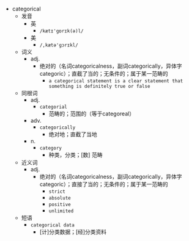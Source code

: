 - categorical
  - 发音
    - 英
      - `/kætɪ'gɒrɪk(ə)l/`
    - 美
      - `/,kætə'ɡɔrɪkl/`
  - 词义
    - adj.
      - 绝对的（名词categoricalness，副词categorically，异体字categoric）；直截了当的；无条件的；属于某一范畴的
        - `a categorical statement is a clear statement that something is definitely true or false`
  - 同根词
    - adj.
      - `categorial`
        - 范畴的；范围的（等于categoreal）
    - adv.
      - `categorically`
        - 绝对地；直截了当地
    - n.
      - `category`
        - 种类，分类；[数] 范畴
  - 近义词
    - adj.
      - 绝对的（名词categoricalness，副词categorically，异体字categoric）；直接了当的；无条件的；属于某一范畴的
        - `strict`
        - `absolute`
        - `positive`
        - `unlimited`
  - 短语
    - `categorical data`
      - [计]分类数据；[经]分类资料 
